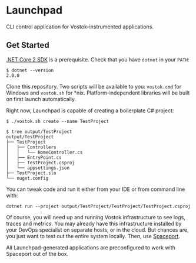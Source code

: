 # Launchpad

CLI control application for Vostok-instrumented applications.

## Get Started

[.NET Core 2 SDK](https://www.microsoft.com/net/core) is a prerequisite. Check that you have `dotnet` in your `PATH`:

```
$ dotnet --version
2.0.0
```

Clone this repository. Two scripts will be available to you: `vostok.cmd` for Windows and `vostok.sh` for *nix. Platform-independent libraries will be built on first launch automatically.

Right now, Launchpad is capable of creating a boilerplate C# project:

```
$ ./vostok.sh create --name TestProject

$ tree output/TestProject
output/TestProject
├── TestProject
│   ├── Controllers
│   │   └── HomeController.cs
│   ├── EntryPoint.cs
│   ├── TestProject.csproj
│   └── appsettings.json
├── TestProject.sln
└── nuget.config
```

You can tweak code and run it either from your IDE or from command line with:

```
dotnet run --project output/TestProject/TestProject/TestProject.csproj
```

Of course, you will need up and running Vostok infrastructure to see logs, traces and metrics. You may already have this infrastructure installed by your DevOps specialist on separate hosts, or in the cloud. But chances are, you just want to test out the entire system locally. Then, use [Spaceport](https://github.com/vostok/spaceport).

All Launchpad-generated applications are preconfigured to work with Spaceport out of the box.
